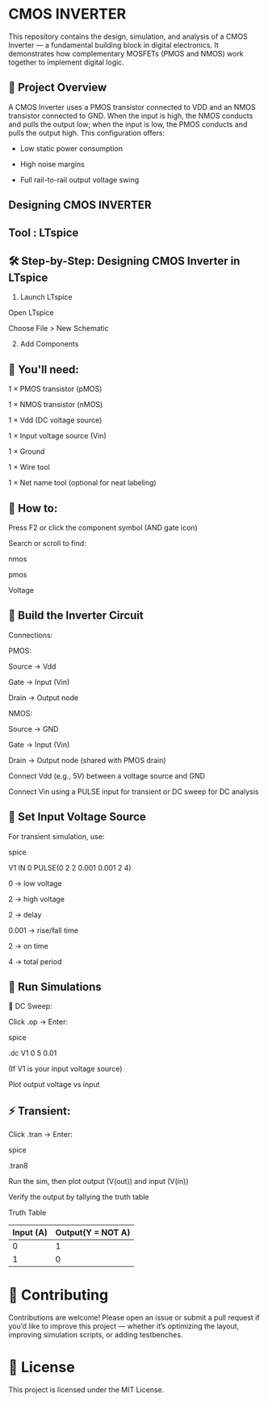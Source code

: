 # CMOS INVERTER
This repository contains the design, simulation, and analysis of a CMOS Inverter — a fundamental building block in digital electronics. It demonstrates how complementary MOSFETs (PMOS and NMOS) work together to implement digital logic.

## 📌 Project Overview

A CMOS Inverter uses a PMOS transistor connected to VDD and an NMOS transistor connected to GND. When the input is high, the NMOS conducts and pulls the output low; when the input is low, the PMOS conducts and pulls the output high. This configuration offers:

* Low static power consumption

* High noise margins

* Full rail-to-rail output voltage swing

## Designing CMOS INVERTER 

## Tool : LTspice

## 🛠️ Step-by-Step: Designing CMOS Inverter in LTspice

1. Launch LTspice

Open LTspice

Choose File > New Schematic

2. Add Components

## 📌 You'll need:

1 × PMOS transistor (pMOS)

1 × NMOS transistor (nMOS)

1 × Vdd (DC voltage source)

1 × Input voltage source (Vin)

1 × Ground

1 × Wire tool

1 × Net name tool (optional for neat labeling)

## 📌 How to:

Press F2 or click the component symbol (AND gate icon)

Search or scroll to find:

nmos

pmos

Voltage

## 📌 Build the Inverter Circuit

Connections:

PMOS:

Source → Vdd

Gate → Input (Vin)

Drain → Output node

NMOS:

Source → GND

Gate → Input (Vin)

Drain → Output node (shared with PMOS drain)

Connect Vdd (e.g., 5V) between a voltage source and GND

Connect Vin using a PULSE input for transient or DC sweep for DC analysis

## 📌 Set Input Voltage Source

For transient simulation, use:

spice

V1 IN 0 PULSE(0 2 2 0.001 0.001 2 4)

0 → low voltage

2 → high voltage

2 → delay

0.001 → rise/fall time

2 → on time

4 → total period

## 📌 Run Simulations

🧪 DC Sweep:

Click .op → Enter:

spice

.dc V1 0 5 0.01

(If V1 is your input voltage source)

Plot output voltage vs input

## ⚡ Transient:

Click .tran → Enter:

spice

.tran8

Run the sim, then plot output (V(out)) and input (V(in))

Verify the output by tallying the truth table

Truth Table

| Input (A)  |   Output(Y = NOT A)  |
|------------|----------------------|
|   0        |          1           |
|   1        |         	0           |
# 🤝 Contributing
Contributions are welcome! Please open an issue or submit a pull request if you’d like to improve this project — whether it’s optimizing the layout, improving simulation scripts, or adding testbenches.

# 📄 License
This project is licensed under the MIT License.
